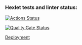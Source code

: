 ### Hexlet tests and linter status:

[![Actions Status](https://github.com/foxxdogg/frontend-project-11/actions/workflows/hexlet-check.yml/badge.svg)](https://github.com/foxxdogg/frontend-project-11/actions)

[![Quality Gate Status](https://sonarcloud.io/api/project_badges/measure?project=foxxdogg_frontend-project-11&metric=alert_status)](https://sonarcloud.io/summary/new_code?id=foxxdogg_frontend-project-11)

[Deployment](https://frontend-project-11-1p3jinh4x-foxxdoggs-projects.vercel.app)